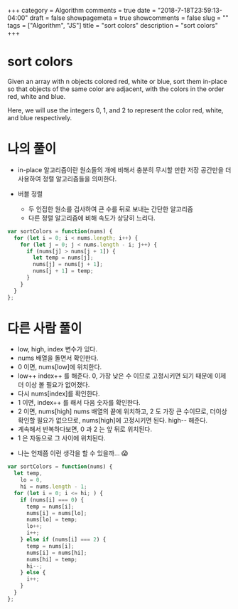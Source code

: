 +++
category = Algorithm
comments = true
date = "2018-7-18T23:59:13-04:00"
draft = false
showpagemeta = true
showcomments = false
slug = ""
tags = ["Algorithm", "JS"]
title = "sort colors"
description = "sort colors"
+++

# sort colors

Given an array with n objects colored red, white or blue, sort them in-place so that objects of the same color are adjacent, with the colors in the order red, white and blue.

Here, we will use the integers 0, 1, and 2 to represent the color red, white, and blue respectively.

# 나의 풀이

- in-place 알고리즘이란 원소들의 개에 비해서 충분히 무시할 만한 저장 공간만을 더 사용하여 정렬 알고리즘들을 의미한다.

- 버블 정렬
  - 두 인접한 원소를 검사하여 큰 수를 뒤로 보내는 간단한 알고리즘
  - 다른 정렬 알고리즘에 비해 속도가 상당히 느리다.

```js
var sortColors = function(nums) {
  for (let i = 0; i < nums.length; i++) {
    for (let j = 0; j < nums.length - i; j++) {
      if (nums[j] > nums[j + 1]) {
        let temp = nums[j];
        nums[j] = nums[j + 1];
        nums[j + 1] = temp;
      }
    }
  }
};
```

# 다른 사람 풀이

- low, high, index 변수가 있다.
- nums 배열을 돌면서 확인한다.
- 0 이면, nums[low]에 위치한다.
- low++ index++ 를 해준다. 0, 가장 낮은 수 이므로 고정시키면 되기 때문에 이제 더 이상 볼 필요가 없어졌다.
- 다시 nums[index]를 확인한다.
- 1 이면, index++ 를 해서 다음 숫자를 확인한다.
- 2 이면, nums[high] nums 배열의 끝에 위치하고, 2 도 가장 큰 수이므로, 더이상 확인할 필요가 없으므로, nums[high]에 고정시키면 된다. high-- 해준다.
- 계속해서 반복하다보면, 0 과 2 는 앞 뒤로 위치된다.
- 1 은 자동으로 그 사이에 위치된다.

* 나는 언제쯤 이런 생각을 할 수 있을까... 😱

```js
var sortColors = function(nums) {
  let temp,
    lo = 0,
    hi = nums.length - 1;
  for (let i = 0; i <= hi; ) {
    if (nums[i] === 0) {
      temp = nums[i];
      nums[i] = nums[lo];
      nums[lo] = temp;
      lo++;
      i++;
    } else if (nums[i] === 2) {
      temp = nums[i];
      nums[i] = nums[hi];
      nums[hi] = temp;
      hi--;
    } else {
      i++;
    }
  }
};
```
